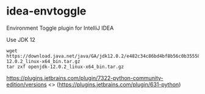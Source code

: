 # idea-envtoggle
Environment Toggle plugin for IntelliJ IDEA

Use JDK 12
```
wget https://download.java.net/java/GA/jdk12.0.2/e482c34c86bd4bf8b56c0b35558996b9/10/GPL/openjdk-12.0.2_linux-x64_bin.tar.gz
tar zxf openjdk-12.0.2_linux-x64_bin.tar.gz
```

https://plugins.jetbrains.com/plugin/7322-python-community-edition/versions
<>  (https://plugins.jetbrains.com/plugin/631-python)